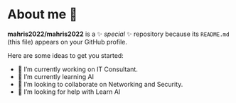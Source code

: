 # About me 👋


**mahris2022/mahris2022** is a ✨ _special_ ✨ repository because its `README.md` (this file) appears on your GitHub profile.

Here are some ideas to get you started:

- 🔭 I’m currently working on IT Consultant.
- 🌱 I’m currently learning AI
- 👯 I’m looking to collaborate on Networking and Security.
- 🤔 I’m looking for help with Learn AI
  <!--
- 💬 Ask me about ...
- 📫 How to reach me: ...
- 😄 Pronouns: ...
- ⚡ Fun fact: ...
-->
